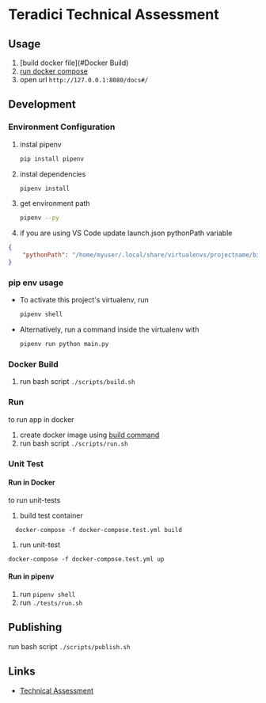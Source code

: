 # Teradici Technical Assessment

## Usage

1. [build docker file](#Docker Build) 
1. [run docker compose](#Run)
1. open url `http://127.0.0.1:8080/docs#/`

## Development 

### Environment Configuration

1. instal pipenv

    ```sh
    pip install pipenv
    ```

1. instal dependencies

    ```sh
    pipenv install
    ```

1. get environment path

    ```sh
    pipenv --py
    ```
1. if you are using VS Code update launch.json pythonPath variable

```json
{
    "pythonPath": "/home/myuser/.local/share/virtualenvs/projectname/bin/python"
}
```

### pip env usage

* To activate this project's virtualenv, run

    ```sh
    pipenv shell
    ```

* Alternatively, run a command inside the virtualenv with

    ```sh
    pipenv run python main.py
    ```

### Docker Build

1. run bash script `./scripts/build.sh`

### Run

to run app in docker
1. create docker image using [build command](#DockerBuild) 
1. run bash script `./scripts/run.sh`

### Unit Test

#### Run in Docker

to run unit-tests

1. build test container 

```shell
  docker-compose -f docker-compose.test.yml build
```

1. run unit-test

```shell
docker-compose -f docker-compose.test.yml up
```

#### Run in pipenv

1. run `pipenv shell`
1. run `./tests/run.sh`

## Publishing

run bash script `./scripts/publish.sh`

## Links 

* [Technical Assessment](./docs/FullStackDeveloperTakehomeAssessment.pdf)
